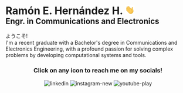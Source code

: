 <div class="hero">
  <div class="title"> 
    <h1>Ramón E. Hernández H. <img src="https://raw.githubusercontent.com/ABSphreak/ABSphreak/master/gifs/Hi.gif" width="26"></h1> 
    <h2 style="color: var(--secondary-color); margin-top: -20px">Engr. in Communications and Electronics</h2>
  </div>

  <p><span id="greeting">ようこそ!</span><br>
  I'm a recent graduate with a Bachelor's degree in Communications and Electronics Engineering, with a profound passion for solving complex problems by developing computational systems and tools.
  </p>
</div>


<h3 align="center">Click on any icon to reach me on my socials!</h3>

<div align="center">
<a href="https://www.linkedin.com/in/ramonevehdez/" style="text-decoration: none;">
<img width="48" height="48" src="https://img.icons8.com/fluency/48/linkedin.png" alt="linkedin"/>
</a>

<a href="https://www.instagram.com/ramon_eve/" style="text-decoration: none;">
<img width="48" height="48" src="https://img.icons8.com/fluency/48/instagram-new.png" alt="instagram-new"/>
</a>

<a href="https://www.youtube.com/@RamstricHdez" style="text-decoration: none;">
<img width="48" height="48" src="https://img.icons8.com/fluency/48/youtube-play.png" alt="youtube-play"/>
</a>
</div>
